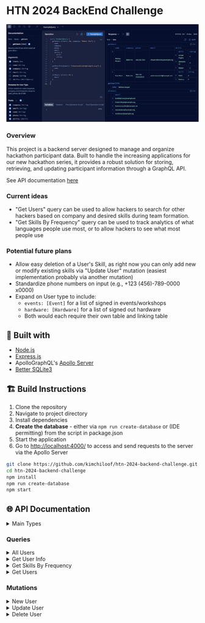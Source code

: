 # HTN 2024 BackEnd Challenge

![Apollo Server on LocalHost4000](https://github.com/kimchiloof/htn-2024-backend-challenge/blob/main/img/localhost4000.png)

### Overview

This project is a backend server designed to manage and organize hackathon participant data. Built to handle the increasing applications for our new hackathon series, it provides a robust solution for storing, retrieving, and updating participant information through a GraphQL API.

See API documentation [here](https://github.com/kimchiloof/htn-2024-backend-challenge/blob/main/README.md#-api-documentation)

### Current ideas
- "Get Users" query can be used to allow hackers to search for other hackers based on company and desired skills during team formation.
- "Get Skills By Frequency" query can be used to track analytics of what languages people use most, or to allow hackers to see what most people use

### Potential future plans
- Allow easy deletion of a User's Skill, as right now you can only add new or modify existing skills via "Update User" mutation (easiest implementation probably via another mutation)
- Standardize phone numbers on input (e.g., +123 (456)-789-0000 x0000)
- Expand on User type to include:
  - `events: [Event]` for a list of signed in events/workshops
  - `hardware: [Hardware]` for a list of signed out hardware
  - Both would each require their own table and linking table
    
## 🧰 Built with

- [Node.js](https://nodejs.org/en/)
- [Express.js](https://expressjs.com/)
- ApolloGraphQL's [Apollo Server](https://www.apollographql.com/docs/apollo-server/)
- [Better SQLite3](https://www.npmjs.com/package/better-sqlite3)

## 🏗️ Build Instructions

1. Clone the repository
2. Navigate to project directory
3. Install dependencies
4. **Create the database** - either via `npm run create-database` or (IDE permitting) from the script in package.json
5. Start the application
6. Go to [http://localhost:4000/](http://localhost:4000/) to access and send requests to the server via the Apollo Server

```bash
git clone https://github.com/kimchiloof/htn-2024-backend-challenge.git
cd htn-2024-backend-challenge
npm install
npm run create-database
npm start
```

## 🌐 API Documentation

<details>
  <summary>Main Types</summary>
  <br/>
  
  ```gql
  # User
  # - name (required): user's name
  # - company: user's company
  # - email (required, unique): user's email, associated with account
  # - phone: user's phone number
  # - skills: a list of Skill the user has
  type User {
      name: String!,
      company: String,
      email: String!,
      phone: String,
      skills: [Skill]
  }

  # Skill
  # - skill: the name of this skill
  # - rating: the user's proficiency in this skill
  type Skill {
      skill: String!,
      rating: Int!
  }
  ```
</details>

### Queries

<details>
  <summary>All Users</summary>
  <br/>

  ```gql
  # allUsers
  # - limit: the maximum number of responses
  # - returns: a list of all User in the database
  allUsers(limit: Int): [User]
  ```

  Example:
  ```gql
  query ExampleQuery {
    allUsers(limit: 3) {
      name
      company
      email
      phone
      skills {
        skill
        rating
      }
    }
  }
  ```
</details>

<details>
  <summary>Get User Info</summary>
  <br/>

  ```gql
  # getUserInfo
  # - email (required): the email of the user requested
  # - returns: the corresponding User or null
  getUserInfo(email: String!): User 
  ```

  Example:
  ```gql
  query ExampleQuery {
    getUserInfo(email: "lorettabrown@example.net") {
      name
      company
      email
      phone
      skills {
        skill
        rating
      }
    }
  }
  ```
</details>

<details>
  <summary>Get Skills By Frequency</summary>
  <br/>

  ```gql
  # getSkillsFreq
  # - limit: the maximum number of responses
  # - filter (required): specified range for requested skills
  # - returns: a list of all skills and their frequencies that match the given filter
  getSkillsFreq(limit: Int, filter: SkillFreqQuery!): [SkillFreq]

  # SkillFreqQuery
  # - min_freq: the minimum frequency a skill can have to match, inclusive
  # - max_freq: the maximum frequency a skill can have to match, inclusive
  input SkillFreqQuery {
      min_freq: Int,
      max_freq: Int
  }

  # SkillFreq
  # - skill (required): the name of this skill
  # - freq (required): the number of users who have this skill
  type SkillFreq {
      skill: String!,
      freq: Int!
  }
  ```

  Example:
  ```gql
  query ExampleQuery {
    getSkillsFreq(limit: 4, filter: {min_freq: 5}) {
      skill
      freq
    }
  }
  ```
</details>

<details>
  <summary>Get Users</summary>
  <br/>

  ```gql
  # getUsers
  # - limit: the maximum number of responses
  # - name: must be exact match
  # - company: must be exact match
  # - email: must be exact match
  # - phone: must be exact match
  # - skills: a list of SkillQuery to filter for
  # - returns: a list of User which match all given filters
  getUsers(limit: Int, name: String, company: String, email: String, phone: String, skills: [SkillQuery]): [User]

  # SkillQuery
  # - skill (required): the skill to filter for
  # - min_rating: the minimum rating a skill can have to match, inclusive
  # - max_rating: the maximum rating a skill can have to match, inclusive
  input SkillQuery {
      skill: String!,
      min_rating: Int,
      max_rating: Int
  }
  ```

  Example:
  ```gql
  query ExampleQuery {
    getUsers(limit: 4, company: "Jackson Ltd", skills: {skill: "Swift", max_rating: 5}) {
      name
      company
      email
      phone
      skills {
        skill
        rating
      }
    }
  }
  ```
</details>

### Mutations

<details>
  <summary>New User</summary>
  <br/>

  ```gql
  # newUser
  # - data (required): the information of the new user
  # - returns: the inserted user, or null if failed
  newUesr(data: User!): User
  ```

  Example:
  ```gql
  mutation ExampleMutation {
    newUser(data: {name: "John Doe the Third", email: "john@doethird.com", skills: [{skill: "C", rating: 2}}]) {
      name
      company
      email
      phone
      skills {
        rating
        skill
      }
    }
  }
  ```
</details>

<details>
  <summary>Update User</summary>
  <br/>

  ```gql
  # updateUser
  # - email (required): the email of the user to edit
  # - data: the new information to overwrite with (name and email are not required here)
  # - returns: the edited user, or null if not found
  updateUser(email: String!, data: User): User
  ```

  Example:
  ```gql
  mutation ExampleMutation {
    updateUser(email: "john@doethird.com", data: {name: "John Barry", skills: [{skill: "C", rating: 4}, {skill: "Fortran", rating: 1}]}) {
      name
      company
      email
      phone
      skills {
        rating
        skill
      }
    }
  }
  ```
</details>

<details>
  <summary>Delete User</summary>
  <br/>

  ```gql
  # deleteUser
  # - email (required): the email of the user to delete
  # - returns: the success value of the deletion (true/false)
  deleteUser(email: String!): Boolean!
  ```

  Example:
  ```gql
  mutation ExampleMutation {
    deleteUser(email: "john@doethirdfourth.com")
  }
  ```
</details>
